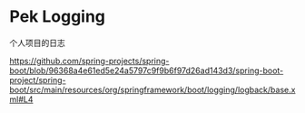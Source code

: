# Pek Logging

个人项目的日志

https://github.com/spring-projects/spring-boot/blob/96368a4e61ed5e24a5797c9f9b6f97d26ad143d3/spring-boot-project/spring-boot/src/main/resources/org/springframework/boot/logging/logback/base.xml#L4